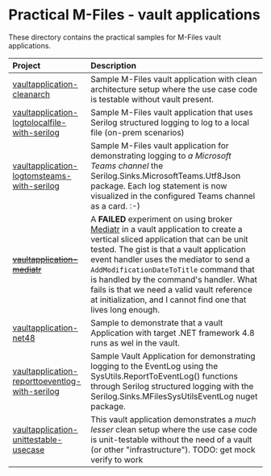 # Practical M-Files - vault applications

These directory contains the practical samples for M-Files vault applications.

|Project|Description|
|:---|:---|
| [vaultapplication-cleanarch](../../../../tree/main/src/vaultapplication/vaultapplication-cleanarch)  | Sample M-Files vault application with clean architecture setup where the use case code is testable without vault present. |
| [vaultapplication-logtolocalfile-with-serilog](../../../../tree/main/src/vaultapplication/vaultapplication-logtolocalfile-with-serilog)  | Sample M-Files vault application that uses Serilog structured logging to log to a local file (on-prem scenarios) |
| [vaultapplication-logtomsteams-with-serilog](../../../../tree/main/src/vaultapplication/vaultapplication-logtomsteams-with-serilog) | Sample M-Files vault application for demonstrating logging to *a Microsoft Teams channel* the Serilog.Sinks.MicrosoftTeams.Utf8Json package. Each log statement is now visualized in the configured Teams channel as a card. :-) |
| ~~[vaultapplication-mediatr](../../../../tree/main/src/vaultapplication/vaultapplication-mediatr)~~ | A **FAILED** experiment on using broker [Mediatr](https://github.com/jbogard/MediatR) in a vault application to create a vertical sliced application that can be unit tested. The gist is that a vault application event handler uses the mediator to send a `AddModificationDateToTitle` command that is handled by the command's handler.  What fails is that we need a valid vault reference at initialization, and I cannot find one that lives long enough. |
| [vaultapplication-net48](../../../../tree/main/src/vaultapplication/vaultapplication-net48) | Sample to demonstrate that a vault Application with target .NET framework 4.8 runs as wel in the vault. |
| [vaultapplication-reporttoeventlog-with-serilog](../../../../tree/main/src/vaultapplication/vaultapplication-reporttoeventlog-with-serilog) | Sample Vault Application for demonstrating logging to the EventLog using the SysUtils.ReportToEventLog() functions through Serilog structured logging with the Serilog.Sinks.MFilesSysUtilsEventLog nuget package. |
| [vaultapplication-unittestable-usecase](../../../../tree/main/src/vaultapplication/vaultapplication-unittestable-usecase)  | This vault application demonstrates a *much lesser* clean setup where the use case code is unit-testable without the need of a vault (or other "infrastructure"). TODO: get mock verify to work |



